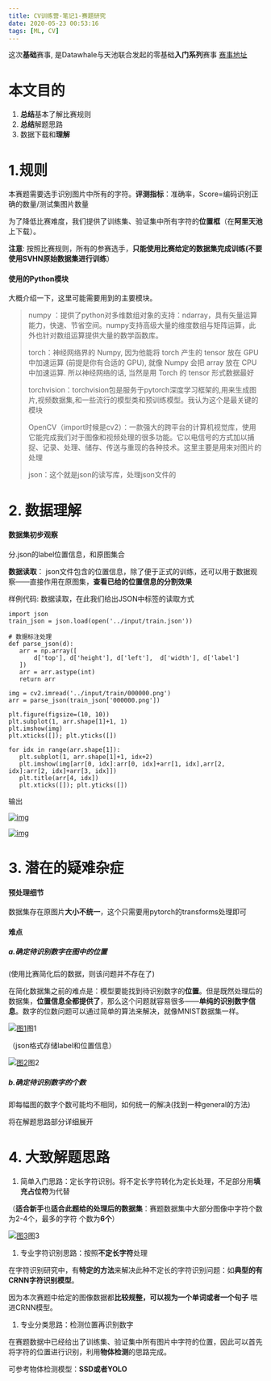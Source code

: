 ```yaml
---
title: CV训练营-笔记1-赛题研究
date: 2020-05-23 00:53:16
tags: [ML, CV]
---
```


这次**基础**赛事, 是Datawhale与天池联合发起的零基础**入门系列**赛事 [赛事地址](https://tianchi.aliyun.com/competition/entrance/531795/introduction)

# 本文目的

1. **总结**基本了解比赛规则
2. **总结**解题思路
3. 数据下载和**理解**

# 1.规则

本赛题需要选手识别图片中所有的字符。**评测指标**：准确率，Score=编码识别正确的数量/测试集图片数量

为了降低比赛难度，我们提供了训练集、验证集中所有字符的**位置框**（在**阿里天池**上下载）。

**注意**: 按照比赛规则，所有的参赛选手，**只能使用比赛给定的数据集完成训练(不要使用SVHN原始数据集进行训练**）

#### 使用的Python模块

大概介绍一下，这里可能需要用到的主要模块。

> numpy ：提供了python对多维数组对象的支持：ndarray，具有矢量运算能力，快速、节省空间。numpy支持高级大量的维度数组与矩阵运算，此外也针对数组运算提供大量的数学函数库。
>
> torch：神经网络界的 Numpy, 因为他能将 torch 产生的 tensor 放在 GPU 中加速运算 (前提是你有合适的 GPU), 就像 Numpy 会把 array 放在 CPU 中加速运算. 所以神经网络的话, 当然是用 Torch 的 tensor 形式数据最好
>
> torchvision：torchvision包是服务于pytorch深度学习框架的,用来生成图片,视频数据集,和一些流行的模型类和预训练模型。我认为这个是最关键的模块
>
> OpenCV（import时候是cv2）：一款强大的跨平台的计算机视觉库，使用它能完成我们对于图像和视频处理的很多功能。它以电信号的方式加以捕捉、记录、处理、储存、传送与重现的各种技术。这里主要是用来对图片的处理
>
> json：这个就是json的读写库，处理json文件的

# 2. 数据理解

#### 数据集初步观察

分.json的label位置信息，和原图集合

**数据读取**： json文件包含的位置信息，除了便于正式的训练，还可以用于数据观察——直接作用在原图集，**查看已给的位置信息的分割效果**

样例代码: 数据读取，在此我们给出JSON中标签的读取方式

```
import json
train_json = json.load(open('../input/train.json'))

# 数据标注处理
def parse_json(d):
   arr = np.array([
       d['top'], d['height'], d['left'],  d['width'], d['label']
   ])
   arr = arr.astype(int)
   return arr

img = cv2.imread('../input/train/000000.png')
arr = parse_json(train_json['000000.png'])

plt.figure(figsize=(10, 10))
plt.subplot(1, arr.shape[1]+1, 1)
plt.imshow(img)
plt.xticks([]); plt.yticks([])

for idx in range(arr.shape[1]):
   plt.subplot(1, arr.shape[1]+1, idx+2)
   plt.imshow(img[arr[0, idx]:arr[0, idx]+arr[1, idx],arr[2, idx]:arr[2, idx]+arr[3, idx]])
   plt.title(arr[4, idx])
   plt.xticks([]); plt.yticks([])
```

输出

[![img](https://tva1.sinaimg.cn/large/007S8ZIlgy1gez59nbvuij30z30u0gtm.jpg)](https://tva1.sinaimg.cn/large/007S8ZIlgy1gez59nbvuij30z30u0gtm.jpg)

[![img](https://tva1.sinaimg.cn/large/007S8ZIlgy1gez5ab60sij30yw0oaqc0.jpg)](https://tva1.sinaimg.cn/large/007S8ZIlgy1gez5ab60sij30yw0oaqc0.jpg)

# 3. 潜在的疑难杂症

#### 预处理细节

数据集存在原图片**大小不统一**，这个只需要用pytorch的transforms处理即可

#### 难点

##### a.确定待识别数字在图中的位置

(使用比赛简化后的数据，则该问题并不存在了)

在简化数据集之前的难点是：模型要能找到待识别数字的**位置**。但是既然处理后的数据集，**位置信息全都提供了**，那么这个问题就容易很多——**单纯的识别数字信息**。数字的位数问题可以通过简单的算法来解决，就像MNIST数据集一样。

[![图1](https://crazy-winds.github.io/images/cv1/0-1.png)](https://crazy-winds.github.io/images/cv1/0-1.png)图1

（json格式存储label和位置信息）

[![图2](https://crazy-winds.github.io/images/cv1/0-2.png)](https://crazy-winds.github.io/images/cv1/0-2.png)图2

##### b.确定待识别数字的个数

即每幅图的数字个数可能均不相同，如何统一的解决(找到一种general的方法)

将在解题思路部分详细展开



# 4. 大致解题思路

1. 简单入门思路：定长字符识别。将不定长字符转化为定长处理，不足部分用**填充占位符**为代替

（**适合新手**也**适合此题给的处理后的数据集**：赛题数据集中大部分图像中字符个数为2-4个，最多的字符 个数为**6个**）

[![图3](https://crazy-winds.github.io/images/cv1/0-3.png)](https://crazy-winds.github.io/images/cv1/0-3.png)图3

1. 专业字符识别思路：按照**不定长字符**处理

在字符识别研究中，有**特定的方法**来解决此种不定长的字符识别问题：如**典型的有CRNN字符识别模型**。

因为本次赛题中给定的图像数据都**比较规整，可以视为一个单词或者一个句子** 喂进CRNN模型。

1. 专业分类思路：检测位置再识别数字

在赛题数据中已经给出了训练集、验证集中所有图片中字符的位置，因此可以首先将字符的位置进行识别，利用**物体检测**的思路完成。

可参考物体检测模型：**SSD或者YOLO**